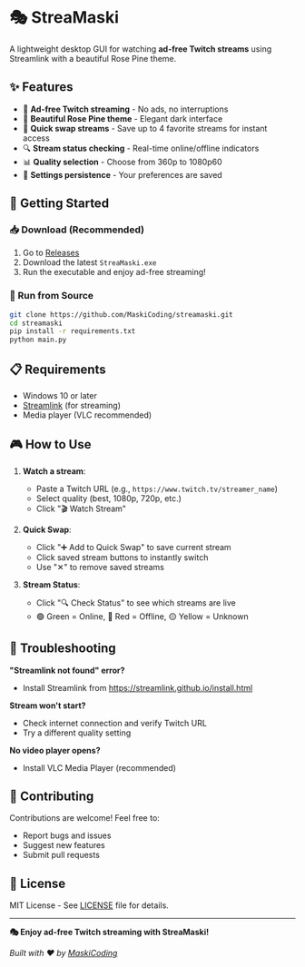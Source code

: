 # 🎭 StreaMaski

A lightweight desktop GUI for watching **ad-free Twitch streams** using Streamlink with a beautiful Rose Pine theme.

## ✨ Features

- 🚫 **Ad-free Twitch streaming** - No ads, no interruptions
- 🎨 **Beautiful Rose Pine theme** - Elegant dark interface
- 🚀 **Quick swap streams** - Save up to 4 favorite streams for instant access
- 🔍 **Stream status checking** - Real-time online/offline indicators
- 📊 **Quality selection** - Choose from 360p to 1080p60
- 💾 **Settings persistence** - Your preferences are saved

## 🚀 Getting Started

### 📥 Download (Recommended)
1. Go to [Releases](https://github.com/MaskiCoding/streamaski/releases)
2. Download the latest `StreaMaski.exe`
3. Run the executable and enjoy ad-free streaming!

### 🔧 Run from Source
```bash
git clone https://github.com/MaskiCoding/streamaski.git
cd streamaski
pip install -r requirements.txt
python main.py
```

## 📋 Requirements

- Windows 10 or later
- [Streamlink](https://streamlink.github.io/install.html) (for streaming)
- Media player (VLC recommended)

## 🎮 How to Use

1. **Watch a stream**:
   - Paste a Twitch URL (e.g., `https://www.twitch.tv/streamer_name`)
   - Select quality (best, 1080p, 720p, etc.)
   - Click "🎬 Watch Stream"

2. **Quick Swap**:
   - Click "➕ Add to Quick Swap" to save current stream
   - Click saved stream buttons to instantly switch
   - Use "✕" to remove saved streams

3. **Stream Status**:
   - Click "🔍 Check Status" to see which streams are live
   - 🟢 Green = Online, 🔴 Red = Offline, 🟡 Yellow = Unknown

## 🔧 Troubleshooting

**"Streamlink not found" error?**
- Install Streamlink from https://streamlink.github.io/install.html

**Stream won't start?**
- Check internet connection and verify Twitch URL
- Try a different quality setting

**No video player opens?**
- Install VLC Media Player (recommended)

## 🤝 Contributing

Contributions are welcome! Feel free to:
- Report bugs and issues
- Suggest new features
- Submit pull requests

## 📄 License

MIT License - See [LICENSE](LICENSE) file for details.

---

**🎭 Enjoy ad-free Twitch streaming with StreaMaski!**

*Built with ❤️ by [MaskiCoding](https://github.com/MaskiCoding)*
